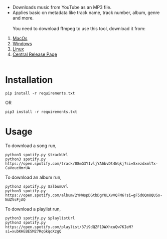 - Downloads music from YouTube as an MP3 file.
- Applies basic on metadata like track name, track number, album, genre and more.
<br><br>
You need to download ffmpeg to use this tool, download it from:
1. [MacOs](https://evermeet.cx/ffmpeg/)
2. [Windows](https://www.gyan.dev/ffmpeg/builds/)
3. [Linux](https://johnvansickle.com/ffmpeg/)
4. [Central Release Page](https://ffmpeg.org/download.html)
<br><br>
# Installation
```
pip install -r requirements.txt
```
   OR
```
pip3 install -r requirements.txt 
```
# Usage
To download a song run,

    python3 spotify.py $trackUrl
    python3 spotify.py https://open.spotify.com/track/08mG3Y1vljYA6bvDt4Wqkj?si=SxezdxmlTx-CaVoucHmrUA

To download an album run,
    
    python3 spotify.py $albumUrl
    python3 spotify.py https://open.spotify.com/album/2YMWspDGtbDgYULXvVQFM6?si=gF5dOQm8QUSo-NdZVsFjAQ

To download a playlist run,
    
    python3 spotify.py $playlistUrl
    python3 spotify.py https://open.spotify.com/playlist/37i9dQZF1DWXhcuQw7KIeM?si=xubKHEBESM27RqGkqoXzgQ
